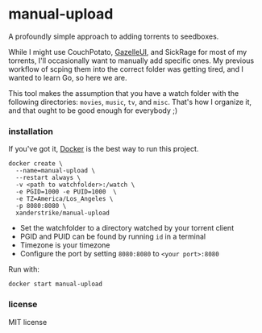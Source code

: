 # manual-upload

A profoundly simple approach to adding torrents to seedboxes.

While I might use CouchPotato, [GazelleUI](https://github.com/XanderStrike/GazelleUI), and SickRage for most of my torrents, I'll occasionally want to manually add specific ones. My previous workflow of scping them into the correct folder was getting tired, and I wanted to learn Go, so here we are.

This tool makes the assumption that you have a watch folder with the following directories: `movies`, `music`, `tv`, and `misc`. That's how I organize it, and that ought to be good enough for everybody ;)

### installation

If you've got it, [Docker](https://www.docker.com/) is the best way to run this project.

    docker create \
      --name=manual-upload \
      --restart always \
      -v <path to watchfolder>:/watch \
      -e PGID=1000 -e PUID=1000  \
      -e TZ=America/Los_Angeles \
      -p 8080:8080 \
      xanderstrike/manual-upload

* Set the watchfolder to a directory watched by your torrent client
* PGID and PUID can be found by running `id` in a terminal
* Timezone is your timezone
* Configure the port by setting `8080:8080` to `<your port>:8080`

Run with:

    docker start manual-upload

### license

MIT license
